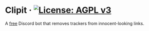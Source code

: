 # Clipit &middot; [![License: AGPL v3](https://img.shields.io/badge/License-AGPL%20v3-blue.svg)](https://www.gnu.org/licenses/agpl-3.0)

A [free](https://www.gnu.org/philosophy/free-sw.en.html) Discord bot that removes trackers from innocent-looking links.
